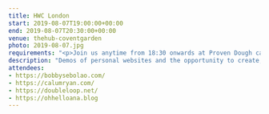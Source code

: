 ```yaml
---
title: HWC London
start: 2019-08-07T19:00:00+00:00
end: 2019-08-07T20:30:00+00:00
venue: thehub-coventgarden
photo: 2019-08-07.jpg
requirements: "<p>Join us anytime from 18:30 onwards at Proven Dough cafe below Hub by Premier Inn hotel in Covent Garden. The main event starts at 19:00. No need to check-in at the venue, just look out for <a href='http://ohhelloana.blog'>Ana</a>, <a href='https://calumryan.com'>Calum</a> or <a href='https://doubleloop.net'>Neil</a>, the organisers, usually sitting towards the back of the cafe.</p><p>There are a few different ways you can register for Homebrew Website Club London:</p>"
description: "Demos of personal websites and the opportunity to create, update or experiment on your personal website"
attendees:
- https://bobbysebolao.com/
- https://calumryan.com/
- https://doubleloop.net/
- https://ohhelloana.blog
---
```

